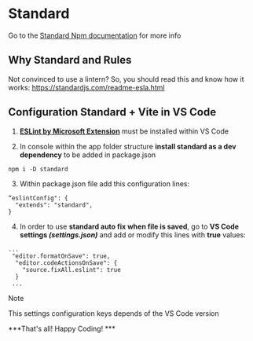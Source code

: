# Standard

Go to the [Standard Npm documentation](https://www.npmjs.com/package/standard) for more info


## Why Standard and Rules

Not convinced to use a lintern? So, you should read this and know how it works:
https://standardjs.com/readme-esla.html

## Configuration Standard + Vite in VS Code

1. **[ESLint by Microsoft Extension](https://marketplace.visualstudio.com/items?itemName=dbaeumer.vscode-eslint)** must be installed within VS Code


2. In console within the app folder structure **install standard as a dev dependency** to be added in package.json

```
npm i -D standard
```

3. Within package.json file add this configuration lines:

```
“eslintConfig": {
  "extends": "standard", 
}
``` 

4. In order to use **standard auto fix when file is saved**, go to **VS Code settings _(settings.json)_** and add or modify this lines with **true** values:

``` 
...
 "editor.formatOnSave": true,
  "editor.codeActionsOnSave": {
    "source.fixAll.eslint": true
  }
 ...
```

> [!NOTE]
> This settings configuration keys depends of the VS Code version

***That's all! Happy Coding! ***
